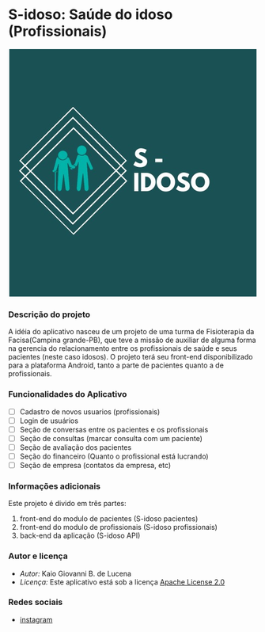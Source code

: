 # S-idoso: Saúde do idoso (Profissionais)
<p align="center">
 <img src="app/src/main/res/drawable/sidoso.jpg" >
</p>

### Descrição do projeto

A idéia do aplicativo nasceu de um projeto de uma turma de Fisioterapia da Facisa(Campina grande-PB),
que teve a missão de auxiliar de alguma forma na gerencia do relacionamento entre os profissionais
de saúde e seus pacientes (neste caso idosos).
O projeto terá seu front-end disponibilizado para a plataforma Android, tanto a parte de pacientes quanto a de profissionais.


### Funcionalidades do Aplicativo

- [ ] Cadastro de novos usuarios (profissionais)
- [ ] Login de usuários
- [ ] Seção de conversas entre os pacientes e os profissionais
- [ ] Seção de consultas (marcar consulta com um paciente)
- [ ] Seção de avaliação dos pacientes
- [ ] Seção do financeiro (Quanto o profissional está lucrando)
- [ ] Seção de empresa (contatos da empresa, etc)

### Informações adicionais

Este projeto é divido em três partes:
1. front-end do modulo de pacientes (S-idoso pacientes)
2. front-end do modulo de profissionais (S-idoso profissionais)
3. back-end da aplicação (S-idoso API)


### Autor e licença

* _Autor:_ Kaio Giovanni B. de Lucena
* _Licença:_ Este aplicativo está sob a licença [Apache License 2.0](https://apache.org/licenses/LICENSE-2.0)

### Redes sociais

* [instagram](https://instagram.com/_sidoso)








